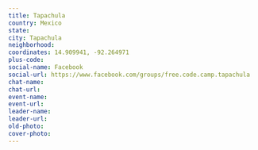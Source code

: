 ```yaml
---
title: Tapachula
country: Mexico
state: 
city: Tapachula
neighborhood: 
coordinates: 14.909941, -92.264971
plus-code:
social-name: Facebook
social-url: https://www.facebook.com/groups/free.code.camp.tapachula
chat-name:
chat-url:
event-name:
event-url:
leader-name:
leader-url:
old-photo: 
cover-photo:
---
```

